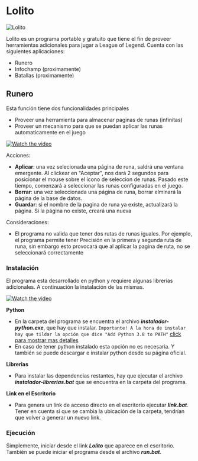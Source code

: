 # Lolito

![Lolito](https://i.imgur.com/HO8rtFM.png)

Lolito es un programa portable y gratuito que tiene el fin de proveer herramientas adicionales para jugar a League of Legend.
Cuenta con las siguientes aplicaciones:

* Runero
* Infochamp (proximamente)
* Batallas (proximamente)

## Runero
Esta función tiene dos funcionalidades principales

  - Proveer una herramienta para almacenar paginas de runas (infinitas)
  - Proveer un mecanismo para que se puedan aplicar las runas automaticamente en el juego

[![Watch the video](https://i.imgur.com/6jRJNK2.jpg)](https://vimeo.com/435069489)

Acciones:
  - **Aplicar**: una vez selecionada una página de runa, saldrá una ventana emergente. Al clickear en "Aceptar", nos dará 2 segundos para posicionar el mouse sobre el ícono de seleccion de runas. Pasado este tiempo, comenzará a seleccionar las runas configuradas en el juego.
  - **Borrar**: una vez seleccionada una página de runa, borrar elminará la página de la base de datos.
  - **Guardar**: si el nombre de la pagina de runa ya existe, actualizará la página. Si la página no existe, creará una nueva

Consideraciones:
  - El programa no valida que tener dos rutas de runas iguales. Por ejemplo, el programa permite tener Precisión en la primera y segunda ruta de runa, sin embargo esto provocará que al aplicar la pagina de ruta, no se seleccionará correctamente

### Instalación

El programa esta desarrollado en python y requiere algunas librerías adicionales. A continuación la instalación de las mismas.

[![Watch the video](https://i.imgur.com/GlEcOEX.jpg)](https://vimeo.com/435068047)

**Python**
 - En la carpeta del programa se encuentra el archivo ***instalador-python.exe***, que hay que instalar. 
 `Importante! A la hora de instalar hay que tildar la opción que dice "Add Python 3.8 to PATH"`
 [click para mostrar mas detalles](https://i.imgur.com/842AtYt.png)
 - En caso de tener python instalado esta opción no es necesaria. Y también se puede descargar e instalar python desde su página oficial.

**Librerias**
- Para instalar las dependencias restantes, hay que ejecutar el archivo ***instalador-librerias.bat*** que se encuentra en la carpeta del programa.

**Link en el Escritorio**
- Para genera un link de acceso directo en el escritorio ejecutar ***link.bat***. Tener en cuenta si que se cambia la ubicación de la carpeta, tendrían que volver a generar un nuevo link.

### Ejecución

Simplemente, iniciar desde el link ***Lolito*** que aparece en el escritorio.
También se puede iniciar el programa desde el archivo ***run.bat***.

